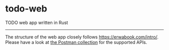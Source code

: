 # todo-web
TODO web app written in Rust

---

The structure of the web app closely follows https://erwabook.com/intro/.
Please have a look at [the Postman collection](todo_web.postman_collection.json) for the supported APIs.
